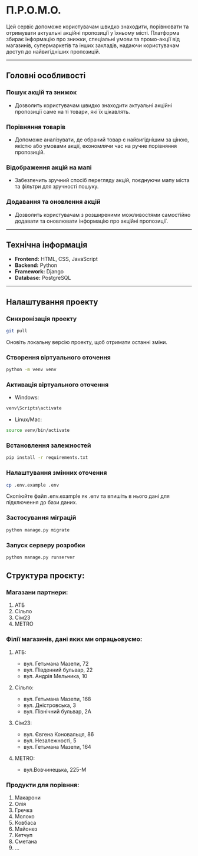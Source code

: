 # П.Р.О.М.О.

Цей сервіс допоможе користувачам швидко знаходити, порівнювати та отримувати актуальні акційні пропозиції у їхньому місті.
Платформа збирає інформацію про знижки, спеціальні умови та промо-акції від магазинів, супермаркетів та інших закладів, надаючи користувачам доступ до найвигідніших пропозицій.

---

## Головні особливості

### **Пошук акцій та знижок**

- Дозволить користувачам швидко знаходити актуальні акційні пропозиції саме на ті товари, які їх цікавлять.

### **Порівняння товарів**

- Допоможе аналізувати, де обраний товар є найвигіднішим за ціною, якістю або умовами акції, економлячи час на ручне порівняння пропозицій.

### **Відображення акцій на мапі**

- Забезпечить зручний спосіб перегляду акцій, поєднуючи мапу міста та фільтри для зручності пошуку.

### **Додавання та оновлення акцій**

- Дозволить користувачам з розширеними можливостями самостійно додавати та оновлювати інформацію про акційні пропозиції.

---

## Технічна інформація

- **Frontend:** HTML, CSS, JavaScript
- **Backend:** Python
- **Framework:** Django
- **Database:** PostgreSQL

---

## Налаштування проекту

### **Синхронізація проекту**

```bash
git pull
```

Оновіть локальну версію проекту, щоб отримати останні зміни.

### **Створення віртуального оточення**

```bash
python -m venv venv
```

### **Активація віртуального оточення**

- Windows:

```bash
venv\Scripts\activate
```

- Linux/Mac:

```bash
source venv/bin/activate
```

### **Встановлення залежностей**

```bash
pip install -r requirements.txt
```

### **Налаштування змінних оточення**

```bash
cp .env.example .env
```

Скопіюйте файл .env.example як .env та впишіть в нього дані для підключення до бази даних.

### **Застосування міграцій**

```bash
python manage.py migrate
```

### **Запуск серверу розробки**

```bash
python manage.py runserver
```

## Структура проєкту:

### **Магазани партнери:**

1. АТБ
2. Сільпо
3. Сім23
4. METRO

### **Філії магазинів, дані яких ми опрацьовуємо:**

1. АТБ:

   - вул. Гетьмана Мазепи, 72
   - вул. Південний бульвар, 22
   - вул. Андрія Мельника, 10

2. Сільпо:

   - вул. Гетьмана Мазепи, 168
   - вул. Дністровська, 3
   - вул. Північний бульвар, 2А

3. Сім23:

   - вул. Євгена Коновальця, 86
   - вул. Незалежності, 5
   - вул. Гетьмана Мазепи, 164

4. METRO:
   - вул.Вовчинецька, 225-М

### **Продукти для порівння:**

1. Макарони
2. Олія
3. Гречка
4. Молоко
5. Ковбаса
6. Майонез
7. Кетчуп
8. Сметана
9. ...
